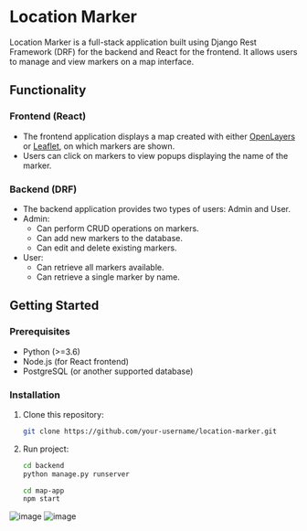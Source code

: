 # Location Marker

Location Marker is a full-stack application built using Django Rest Framework (DRF) for the backend and React for the frontend. It allows users to manage and view markers on a map interface.

## Functionality

### Frontend (React)

- The frontend application displays a map created with either [OpenLayers](https://openlayers.org/) or [Leaflet](https://leafletjs.com/), on which markers are shown.
- Users can click on markers to view popups displaying the name of the marker.

### Backend (DRF)

- The backend application provides two types of users: Admin and User.
- Admin:
  - Can perform CRUD operations on markers.
  - Can add new markers to the database.
  - Can edit and delete existing markers.
- User:
  - Can retrieve all markers available.
  - Can retrieve a single marker by name.

## Getting Started

### Prerequisites

- Python (>=3.6)
- Node.js (for React frontend)
- PostgreSQL (or another supported database)

### Installation

1. Clone this repository:
   ```bash
   git clone https://github.com/your-username/location-marker.git

2. Run project:
   ```bash
   cd backend
   python manage.py runserver

   cd map-app
   npm start

![image](https://github.com/Sujeetdeore777/Location_marker/assets/118282006/fff40f66-1310-4283-93f2-1cdbaf97d890)
![image](https://github.com/Sujeetdeore777/Location_marker/assets/118282006/592e1ac8-d848-423b-b523-8985a65a8cf6)



